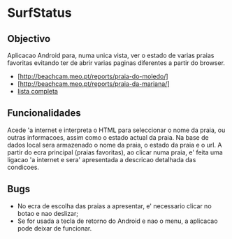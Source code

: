 SurfStatus
==========

## Objectivo
Aplicacao Android para, numa unica vista, ver o estado de varias praias favoritas evitando ter de abrir varias paginas diferentes a partir do browser.
* [http://beachcam.meo.pt/reports/praia-do-moledo/]
* [http://beachcam.meo.pt/reports/praia-da-mariana/]
* [lista completa](http://beachcam.meo.pt/reports/) 

## Funcionalidades
Acede 'a internet e interpreta o HTML para seleccionar o nome da praia, ou outras informacoes, assim como o estado actual da praia.
Na base de dados local sera armazenado o nome da praia, o estado da praia e o url.
A partir do ecra principal (praias favoritas), ao clicar numa praia, e' feita uma ligacao 'a internet e sera' apresentada a descricao detalhada das condicoes.

## Bugs
* No ecra de escolha das praias a apresentar, e' necessario clicar no botao e nao deslizar;
* Se for usada a tecla de retorno do Android e nao o menu, a aplicacao pode deixar de funcionar.



